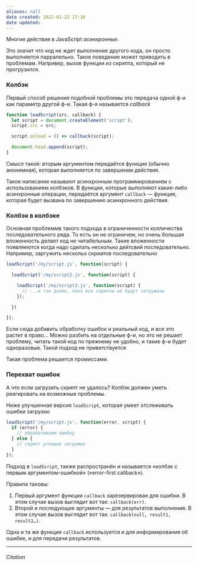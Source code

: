 ```yaml
---
aliases: null
date created: 2022-01-22 17:10
date updated:
---
```


Многие действия в JavaScript _асинхронные_. 

Это значит что код не ждет выполнение другого кода, он просто выполняется парралельно. Такое поведение может приводить в проблемам. Напривер, вызов функции из скрипта, который не прогрузился.

### Колбэк

Первый способ решения подобной проблемы это передача одной ф-и как параметр другой ф-и. Такая ф-я называется _callback_

```js 
function loadScript(src, callback) {
  let script = document.createElement('script');
  script.src = src;

  script.onload = () => callback(script);

  document.head.append(script);
}
```

Смысл такой: вторым аргументом передаётся функция (обычно анонимная), которая выполняется по завершении действия.

Такое написание называют асинхронным программированием с использованием колбэков. В функции, которые выполняют какие-либо асинхронные операции, передаётся аргумент `callback` — функция, которая будет вызвана по завершению асинхронного действия.

### Колбэк в колбэке

Основная проблеммв такого подхода в ограниченности колличества последовательного ряда. То есть он не ограничем, но очень большая вложенность делает код не читабельным.
Такие вложенности появляеются когда надо сделать несколько дейтсвий последовательно. Например, заргужить нескольо скриатов последовательно

```js
loadScript('/my/script.js', function(script) {

  loadScript('/my/script2.js', function(script) {

    loadScript('/my/script3.js', function(script) {
      // ...и так далее, пока все скрипты не будут загружены
    });

  })

});
```

Если сюда добавить обработку ошибок и реальный код, и все это растет в право... Можно разбить на отдельные ф-и, но это не решает проблему, читать такой код по прежнему не удобно, и такие ф-и будет одноразовые. Такой подход не приветствуется

Такая проблема решается промиссами.

### Перехват ошибок
А что если загрузить скрипт не удалось? Колбэк должен уметь реагировать на возможные проблемы.

Ниже улучшенная версия `loadScript`, которая умеет отслеживать ошибки загрузки:


```js
loadScript('/my/script.js', function(error, script) {
  if (error) {
    // обрабатываем ошибку
  } else {
    // скрипт успешно загружен
  }
});
```

Подход в `loadScript`, также распространён и называется «колбэк с первым аргументом-ошибкой» («error-first callback»).

Правила таковы:

1.  Первый аргумент функции `callback` зарезервирован для ошибки. В этом случае вызов выглядит вот так: `callback(err)`.
2.  Второй и последующие аргументы — для результатов выполнения. В этом случае вызов выглядит вот так: `callback(null, result1, result2…)`.

Одна и та же функция `callback` используется и для информирования об ошибке, и для передачи результатов.


---

###### Citation


```js

```